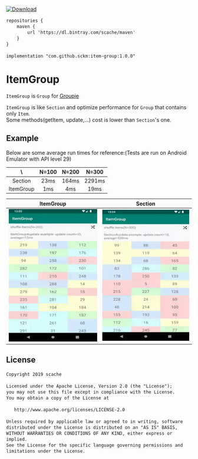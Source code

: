 [ ![Download](https://api.bintray.com/packages/scache/maven/item-group/images/download.svg?version=1.0.0) ](https://bintray.com/scache/maven/item-group/1.0.0/link)

```
repositories {
    maven {
        url 'https://dl.bintray.com/scache/maven'
    }
}

implementation "com.github.sckm:item-group:1.0.0"
```

# ItemGroup
`ItemGroup` is `Group` for [Groupie](https://github.com/lisawray/groupie)

`ItemGroup` is like `Section` and optimize performance for `Group` that contains only `Item`.  
Some methods(getItem, update,...) cost is lower than `Section`'s one.

## Example
Below are some average run times for reference:(Tests are run on Android Emulator with API level 29)

\ | N=100 | N=200 | N=300
:--:|:--:|:--:|:--:
Section | 23ms | 164ms | 2291ms
ItemGroup | 1ms | 4ms | 19ms


ItemGroup | Section
:--:|:--:
<img src="images/d7t86-q5z4i.gif" width="270" />|<img src="images/nxhff-s58xv.gif" width="270"/>


## License
```
Copyright 2019 scache

Licensed under the Apache License, Version 2.0 (the "License");
you may not use this file except in compliance with the License.
You may obtain a copy of the License at

   http://www.apache.org/licenses/LICENSE-2.0

Unless required by applicable law or agreed to in writing, software
distributed under the License is distributed on an "AS IS" BASIS,
WITHOUT WARRANTIES OR CONDITIONS OF ANY KIND, either express or implied.
See the License for the specific language governing permissions and
limitations under the License.
```
